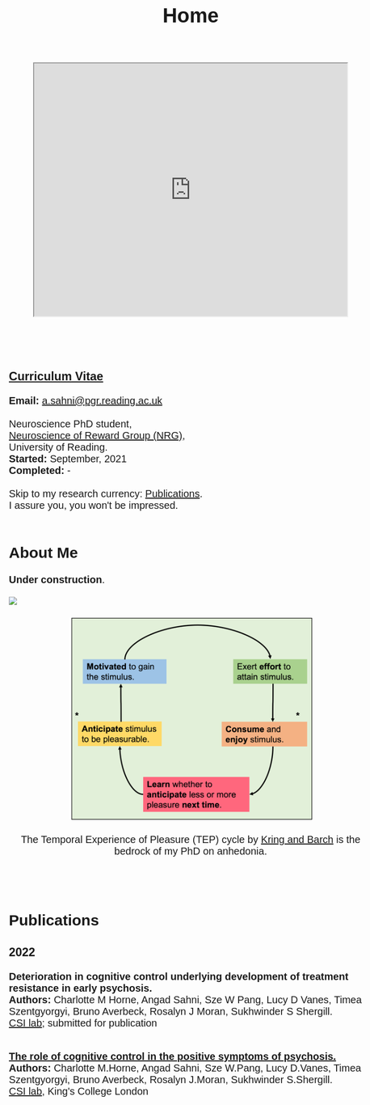 <h1 align="center"> Home </h1><br>

<p align="center"><iframe src="https://reading.onlinesurveys.ac.uk/contact_survey1" width="620" height="500"></iframe></p>
<br>
<br>

### [Curriculum Vitae](https://angadsahni93.github.io/pdfs/CV.pdf)
**Email:** <a href= "mailto: a.sahni@pgr.reading.ac.uk">a.sahni@pgr.reading.ac.uk</a> 
<br>
<br>
Neuroscience PhD student,<br>
[Neuroscience of Reward Group (NRG)](https://www.nrg-lab.co.uk/),<br> 
University of Reading.<br>
**Started:** September, 2021 <br>
**Completed:** - 
<br>
<br>
Skip to my research currency: [Publications](README.md#publications).<br>I assure you, you won't be impressed.
<br>
<br>

## About Me
**Under construction**.

![](https://c.tenor.com/v74OLsf4a7UAAAAM/agnes-sorry.gif)

<p align="center"><img src="imgs/tep_comp.png" style="height:400px"><br><br>
  The Temporal Experience of Pleasure (TEP) cycle by <a href="https://www.ncbi.nlm.nih.gov/pmc/articles/PMC4020953/">Kring and Barch</a> is the bedrock of my PhD on anhedonia.
  </p>

<!-- My first degree was an integrated-MSc in Neuroscience from UCL. -->

<br>
<br>

## Publications

### 2022
**Deterioration in cognitive control underlying development of treatment resistance in early psychosis.** <br>
**Authors:** Charlotte M Horne, Angad Sahni, Sze W Pang, Lucy D Vanes, Timea Szentgyorgyi, Bruno Averbeck, Rosalyn J Moran, Sukhwinder S Shergill.<br>
[CSI lab](http://www.csilab.org/); submitted for publication
<br>
<br>

**[The role of cognitive control in the positive symptoms of psychosis.](https://doi.org/10.1016/j.nicl.2022.103004)** <br>
**Authors:** Charlotte M.Horne, Angad Sahni, Sze W.Pang, Lucy D.Vanes, Timea Szentgyorgyi, Bruno Averbeck, Rosalyn J.Moran, Sukhwinder S.Shergill. <br>
[CSI lab](http://www.csilab.org/), King's College London


<br>  
<br>  
<br>  
<br>  
<br>  
<br>  

<style>
body {
  font-family: Arial, Helvetica, sans-serif;
  font-size: 20px;
}

#myBtn {
  display: none;
  position: fixed;
  bottom: 100px;
  right: 30px;
  z-index: 99;
  font-size: 16px;
  border: none;
  outline: none;
  background-color: green;
  color: white;
  cursor: pointer;
  padding: 15px;
  border-radius: 4px;
}

#myBtn:hover {
  background-color: white;
  color: green;
}
</style>

<button onclick="topFunction()" id="myBtn" title="Go to top">SIGN ME<br>UP!</button>

<script>
//Get the button
var mybutton = document.getElementById("myBtn");

// When the user scrolls down 100px from the top of the document, show the button
window.onscroll = function() {scrollFunction()};

function scrollFunction() {
  if (document.body.scrollTop > 100 || document.documentElement.scrollTop > 100) {
    mybutton.style.display = "block";
  } else {
    mybutton.style.display = "none";
  }
}

// When the user clicks on the button, scroll to the top of the document
function topFunction() {
  document.body.scrollTop = 100;
  document.documentElement.scrollTop = 100;
}
</script>
